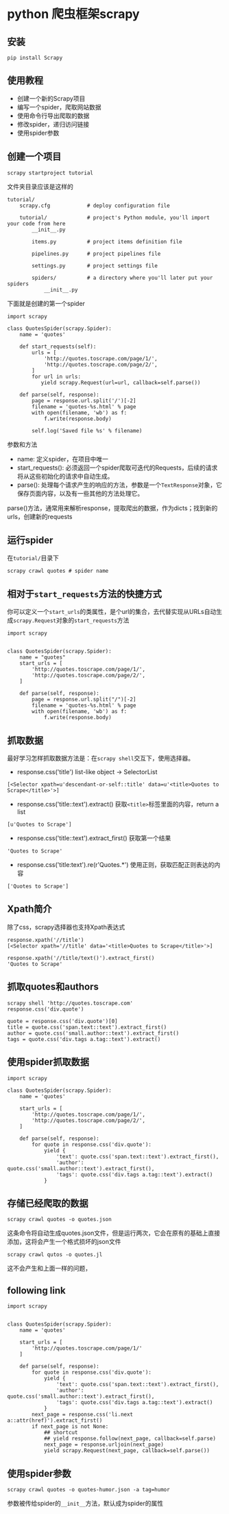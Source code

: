 # python 爬虫框架scrapy

## 安装

```
pip install Scrapy
```

## 使用教程

- 创建一个新的Scrapy项目
- 编写一个spider，爬取网站数据
- 使用命令行导出爬取的数据
- 修改spider，递归访问链接
- 使用spider参数

## 创建一个项目

```
scrapy startproject tutorial
```
文件夹目录应该是这样的

```
tutorial/
    scrapy.cfg            # deploy configuration file

    tutorial/             # project's Python module, you'll import your code from here
        __init__.py

        items.py          # project items definition file

        pipelines.py      # project pipelines file

        settings.py       # project settings file

        spiders/          # a directory where you'll later put your spiders
            __init__.py
```

下面就是创建的第一个spider

```
import scrapy

class QuotesSpider(scrapy.Spider):
    name = 'quotes'

    def start_requests(self):
        urls = [
            'http://quotes.toscrape.com/page/1/',
            'http://quotes.toscrape.com/page/2/',
        ]
        for url in urls:
           yield scrapy.Request(url=url, callback=self.parse())

    def parse(self, response):
        page = response.url.split('/')[-2]
        filename = 'quotes-%s.html' % page
        with open(filename, 'wb') as f:
            f.write(response.body)

        self.log('Saved file %s' % filename)

```

参数和方法

- name: 定义spider，在项目中唯一
- start_requests(): 必须返回一个spider爬取可迭代的Requests，后续的请求将从这些初始化的请求中自动生成。
- parse(): 处理每个请求产生的响应的方法，参数是一个`TextResponse`对象，它保存页面内容，以及有一些其他的方法处理它。

parse()方法，通常用来解析response，提取爬出的数据，作为dicts；找到新的urls，创建新的requests

## 运行spider

在`tutorial/`目录下
```
scrapy crawl quotes # spider name
```

## 相对于`start_requests`方法的快捷方式

你可以定义一个`start_urls`的类属性，是个url的集合，去代替实现从URLs自动生成`scrapy.Request`对象的`start_requests`方法

```
import scrapy


class QuotesSpider(scrapy.Spider):
    name = "quotes"
    start_urls = [
        'http://quotes.toscrape.com/page/1/',
        'http://quotes.toscrape.com/page/2/',
    ]

    def parse(self, response):
        page = response.url.split("/")[-2]
        filename = 'quotes-%s.html' % page
        with open(filename, 'wb') as f:
            f.write(response.body)
```

## 抓取数据

最好学习怎样抓取数据方法是：在`scrapy shell`交互下，使用选择器。

- response.css('title') 
list-like object -> SelectorList

```
[<Selector xpath=u'descendant-or-self::title' data=u'<title>Quotes to Scrape</title>'>]
```

- response.css('title::text').extract() 
获取`<title>`标签里面的内容，return a list

```
[u'Quotes to Scrape']
```
- response.css('title::text').extract_first()
获取第一个结果

```
'Quotes to Scrape'
```

- response.css('title:text').re(r'Quotes.*')
使用正则，获取匹配正则表达的内容

```
['Quotes to Scrape']
```

## Xpath简介

除了css，scrapy选择器也支持Xpath表达式

```
response.xpath('//title')
[<Selector xpath='//title' data='<title>Quotes to Scrape</title>'>]

response.xpath('//title/text()').extract_first()
'Quotes to Scrape'
```

## 抓取quotes和authors

```
scrapy shell 'http://quotes.toscrape.com'
response.css('div.quote')

quote = response.css('div.quote')[0]
title = quote.css('span.text::text').extract_first()
author = quote.css('small.author::text').extract_first()
tags = quote.css('div.tags a.tag::text').extract()

```

## 使用spider抓取数据

```
import scrapy

class QuotesSpider(scrapy.Spider):
    name = 'quotes'

    start_urls = [
        'http://quotes.toscrape.com/page/1/',
        'http://quotes.toscrape.com/page/2/',
    ]

    def parse(self, response):
        for quote in response.css('div.quote'):
            yield {
                'text': quote.css('span.text::text').extract_first(),
                'author': quote.css('small.author::text').extract_first(),
                'tags': quote.css('div.tags a.tag::text').extract()
            }

```

## 存储已经爬取的数据

```
scrapy crawl quotes -o quotes.json
```
这条命令将自动生成quotes.json文件，但是运行两次，它会在原有的基础上直接添加，这将会产生一个格式损坏的json文件

```
scrapy crawl qutos -o quotes.jl
```
这不会产生和上面一样的问题，

## following link

```
import scrapy


class QuotesSpider(scrapy.Spider):
    name = 'quotes'

    start_urls = [
        'http://quotes.toscrape.com/page/1/'
    ]

    def parse(self, response):
        for quote in response.css('div.quote'):
            yield {
                'text': quote.css('span.text::text').extract_first(),
                'author': quote.css('small.author::text').extract_first(),
                'tags': quote.css('div.tags a.tag::text').extract()
            }
        next_page = response.css('li.next a::attr(href)').extract_first()
        if next_page is not None:
            ## shortcut
            ## yield response.follow(next_page, callback=self.parse)
            next_page = response.urljoin(next_page)
            yield scrapy.Request(next_page, callback=self.parse())

```

## 使用spider参数

```
scrapy crawl quotes -o quotes-humor.json -a tag=humor
```
参数被传给spider的`__init__`方法，默认成为spider的属性



